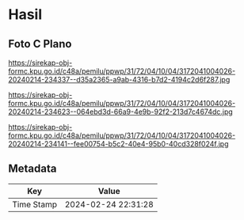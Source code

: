 # Hasil

## Foto C Plano

https://sirekap-obj-formc.kpu.go.id/c48a/pemilu/ppwp/31/72/04/10/04/3172041004026-20240214-234337--d35a2365-a9ab-4316-b7d2-4194c2d6f287.jpg

https://sirekap-obj-formc.kpu.go.id/c48a/pemilu/ppwp/31/72/04/10/04/3172041004026-20240214-234623--064ebd3d-66a9-4e9b-92f2-213d7c4674dc.jpg

https://sirekap-obj-formc.kpu.go.id/c48a/pemilu/ppwp/31/72/04/10/04/3172041004026-20240214-234141--fee00754-b5c2-40e4-95b0-40cd328f024f.jpg


## Metadata

| Key        | Value               |
| ---------- | ------------------- |
| Time Stamp | 2024-02-24 22:31:28 |



